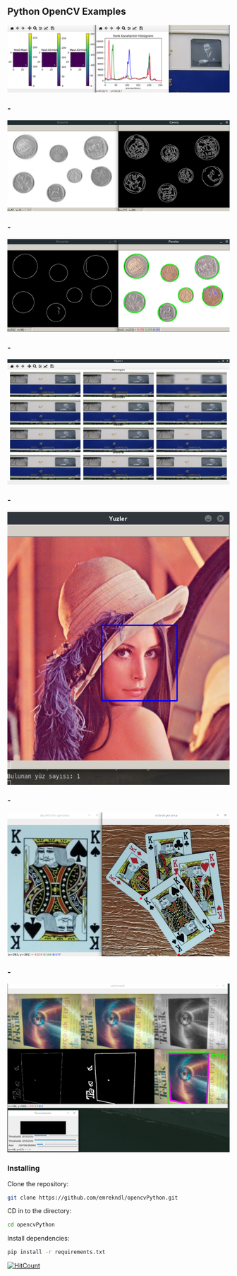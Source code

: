 ## Python OpenCV Examples


![Screenshot](screenshots/screenShot1.png)
### -
![Screenshot](screenshots/screenShot2.png)
### -
![Screenshot](screenshots/screenShot3.png)
### -
![Screenshot](screenshots/screenShot4.png)
### -
![Screenshot](screenshots/screenShot5.png)
### -
![Screenshot](screenshots/screenShot6.png)
### -
![Screenshot](screenshots/screenShot7.png)



### Installing


Clone the repository:

```sh
git clone https://github.com/emrekndl/opencvPython.git
```

CD in to the directory:

```sh
cd opencvPython
```

Install dependencies:

```sh
pip install -r requirements.txt
```

[![HitCount](http://hits.dwyl.com/emrekndl/opencvPython.svg)](http://hits.dwyl.com/emrekndl/opencvPython)










